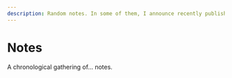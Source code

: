 ```yaml
---
description: Random notes. In some of them, I announce recently published articles.
---
```


<script setup>
import NotesIndex from '../.vitepress/theme/NotesIndex.vue'
</script>

# Notes

A chronological gathering of… notes.

<NotesIndex/>
